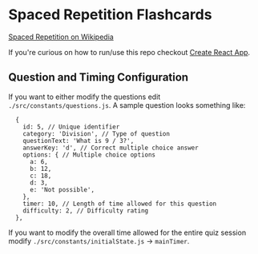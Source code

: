 # Spaced Repetition Flashcards
[Spaced Repetition on Wikipedia](https://en.wikipedia.org/wiki/Spaced_repetition)

If you're curious on how to run/use this repo checkout [Create React App](https://github.com/facebook/create-react-app).

## Question and Timing Configuration
If you want to either modify the questions edit `./src/constants/questions.js`. A sample question looks something like:   
```
  {
    id: 5, // Unique identifier
    category: 'Division', // Type of question
    questionText: 'What is 9 / 3?',
    answerKey: 'd', // Correct multiple choice answer
    options: { // Multiple choice options
      a: 6,
      b: 12,
      c: 18,
      d: 3,
      e: 'Not possible',
    },
    timer: 10, // Length of time allowed for this question
    difficulty: 2, // Difficulty rating
  },
```
If you want to modify the overall time allowed for the entire quiz session modify `./src/constants/initialState.js` -> `mainTimer`.
